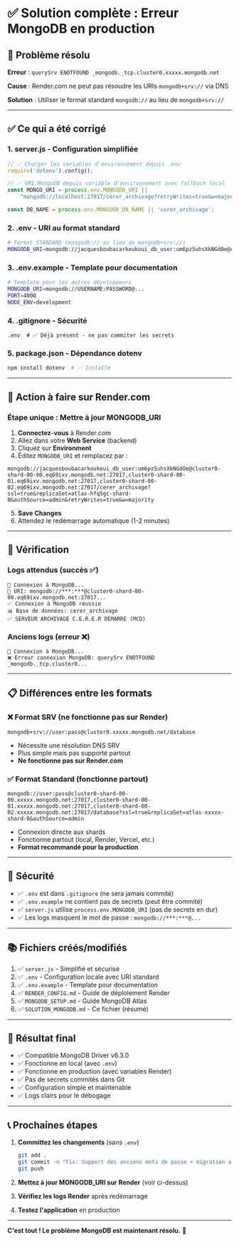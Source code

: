 # ✅ Solution complète : Erreur MongoDB en production

## 🎯 Problème résolu

**Erreur** : `querySrv ENOTFOUND _mongodb._tcp.cluster0.xxxxx.mongodb.net`

**Cause** : Render.com ne peut pas résoudre les URIs `mongodb+srv://` via DNS

**Solution** : Utiliser le format standard `mongodb://` au lieu de `mongodb+srv://`

---

## ✅ Ce qui a été corrigé

### 1. **server.js** - Configuration simplifiée

```javascript
// ✅ Charger les variables d'environnement depuis .env
require('dotenv').config();

// ✅ URI MongoDB depuis variable d'environnement avec fallback local
const MONGO_URI = process.env.MONGODB_URI ||
    "mongodb://localhost:27017/cerer_archivage?retryWrites=true&w=majority";

const DB_NAME = process.env.MONGODB_DB_NAME || 'cerer_archivage';
```

### 2. **.env** - URI au format standard

```bash
# Format STANDARD (mongodb:// au lieu de mongodb+srv://)
MONGODB_URI=mongodb://jacquesboubacarkoukoui_db_user:um6pz5uhsXkNGdOe@cluster0-shard-00-00.eq69ixv.mongodb.net:27017,cluster0-shard-00-01.eq69ixv.mongodb.net:27017,cluster0-shard-00-02.eq69ixv.mongodb.net:27017/cerer_archivage?ssl=true&replicaSet=atlas-hfq5gc-shard-0&authSource=admin&retryWrites=true&w=majority
```

### 3. **.env.example** - Template pour documentation

```bash
# Template pour les autres développeurs
MONGODB_URI=mongodb://USERNAME:PASSWORD@...
PORT=4000
NODE_ENV=development
```

### 4. **.gitignore** - Sécurité

```
.env  # ✅ Déjà présent - ne pas commiter les secrets
```

### 5. **package.json** - Dépendance dotenv

```bash
npm install dotenv  # ✅ Installé
```

---

## 🚀 Action à faire sur Render.com

### Étape unique : Mettre à jour MONGODB_URI

1. **Connectez-vous** à Render.com
2. Allez dans votre **Web Service** (backend)
3. Cliquez sur **Environment**
4. Éditez `MONGODB_URI` et remplacez par :

```
mongodb://jacquesboubacarkoukoui_db_user:um6pz5uhsXkNGdOe@cluster0-shard-00-00.eq69ixv.mongodb.net:27017,cluster0-shard-00-01.eq69ixv.mongodb.net:27017,cluster0-shard-00-02.eq69ixv.mongodb.net:27017/cerer_archivage?ssl=true&replicaSet=atlas-hfq5gc-shard-0&authSource=admin&retryWrites=true&w=majority
```

5. **Save Changes**
6. Attendez le redémarrage automatique (1-2 minutes)

---

## 🎯 Vérification

### Logs attendus (succès ✅)

```
🔄 Connexion à MongoDB...
📍 URI: mongodb://***:***@cluster0-shard-00-00.eq69ixv.mongodb.net:27017...
✅ Connexion à MongoDB réussie
📊 Base de données: cerer_archivage
✅ SERVEUR ARCHIVAGE C.E.R.E.R DÉMARRÉ (MCD)
```

### Anciens logs (erreur ❌)

```
🔄 Connexion à MongoDB...
❌ Erreur connexion MongoDB: querySrv ENOTFOUND _mongodb._tcp.cluster0...
```

---

## 📋 Différences entre les formats

### ❌ Format SRV (ne fonctionne pas sur Render)

```
mongodb+srv://user:pass@cluster0.xxxxx.mongodb.net/database
```

- Nécessite une résolution DNS SRV
- Plus simple mais pas supporté partout
- **Ne fonctionne pas sur Render.com**

### ✅ Format Standard (fonctionne partout)

```
mongodb://user:pass@cluster0-shard-00-00.xxxxx.mongodb.net:27017,cluster0-shard-00-01.xxxxx.mongodb.net:27017,cluster0-shard-00-02.xxxxx.mongodb.net:27017/database?ssl=true&replicaSet=atlas-xxxxx-shard-0&authSource=admin
```

- Connexion directe aux shards
- Fonctionne partout (local, Render, Vercel, etc.)
- **Format recommandé pour la production**

---

## 🔐 Sécurité

- ✅ `.env` est dans `.gitignore` (ne sera jamais commité)
- ✅ `.env.example` ne contient pas de secrets (peut être commité)
- ✅ `server.js` utilise `process.env.MONGODB_URI` (pas de secrets en dur)
- ✅ Les logs masquent le mot de passe : `mongodb://***:***@...`

---

## 📚 Fichiers créés/modifiés

1. ✅ `server.js` - Simplifié et sécurisé
2. ✅ `.env` - Configuration locale avec URI standard
3. ✅ `.env.example` - Template pour documentation
4. ✅ `RENDER_CONFIG.md` - Guide de déploiement Render
5. ✅ `MONGODB_SETUP.md` - Guide MongoDB Atlas
6. ✅ `SOLUTION_MONGODB.md` - Ce fichier (résumé)

---

## 🎉 Résultat final

- ✅ Compatible MongoDB Driver v6.3.0
- ✅ Fonctionne en local (avec `.env`)
- ✅ Fonctionne en production (avec variables Render)
- ✅ Pas de secrets commités dans Git
- ✅ Configuration simple et maintenable
- ✅ Logs clairs pour le débogage

---

## 📞 Prochaines étapes

1. **Committez les changements** (sans `.env`)
   ```bash
   git add .
   git commit -m "Fix: Support des anciens mots de passe + migration automatique + URI MongoDB standard"
   git push
   ```

2. **Mettez à jour MONGODB_URI sur Render** (voir ci-dessus)

3. **Vérifiez les logs Render** après redémarrage

4. **Testez l'application** en production

---

**C'est tout ! Le problème MongoDB est maintenant résolu.** 🎉
